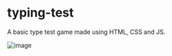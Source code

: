 # typing-test
A basic type test game made using HTML, CSS and JS.

![image](https://user-images.githubusercontent.com/49506854/207617305-e86cf7e3-3cc6-4d2c-82e3-06fc83118802.png)
